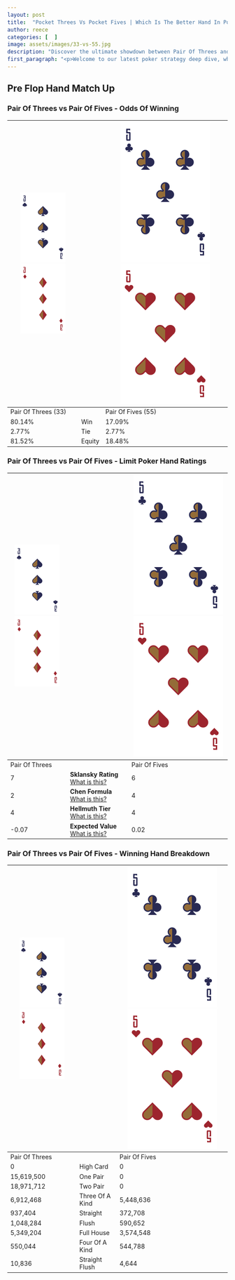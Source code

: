 ```yaml
---
layout: post
title:  "Pocket Threes Vs Pocket Fives | Which Is The Better Hand In Poker? A Complete Guide"
author: reece
categories: [  ]
image: assets/images/33-vs-55.jpg
description: "Discover the ultimate showdown between Pair Of Threes and Pair Of Fives in poker! Uncover the odds, strategies, and scenarios where one hand triumphs over the other. Get ready to up your poker game with this thrilling analysis."
first_paragraph: "<p>Welcome to our latest poker strategy deep dive, where we're pitting two distinct hands against each other in a high-stakes showdown: Pair Of Threes vs Pair Of Fives.</p><p>In the dynamic world of poker, every decision counts, and knowing which hand holds the upper hand is key to your success at the table.</p><p>In this article, we'll dissect these two hands, explore the scenarios where one dominates the other, and equip you with the knowledge to make strategic choices that can tip the odds in your favor.</p><p>Get ready to unravel the intriguing dynamics of these poker hands and elevate your game to new heights.</p>"
---
```




[comment]: # (sp0)

## Pre Flop Hand Match Up

<div class="table hand-ratings" markdown="1"> 



### Pair Of Threes vs Pair Of Fives - Odds Of Winning


    
| ![image info](assets/images/hand1/3.png) ![image info](assets/images/hand1/3o.png) |  | ![image info](assets/images/hand2/5.png) ![image info](assets/images/hand2/5o.png) |
| -------- | -------- | -------- |
| Pair Of Threes (33) |  | Pair Of Fives (55) |
| 80.14% | Win | 17.09% |
| 2.77% | Tie | 2.77% |
| 81.52% | Equity | 18.48% |




[comment]: # (sp1)



### Pair Of Threes vs Pair Of Fives - Limit Poker Hand Ratings


    
| ![image info](assets/images/hand1/3.png) ![image info](assets/images/hand1/3o.png) |  | ![image info](assets/images/hand2/5.png) ![image info](assets/images/hand2/5o.png) |
| -------- | -------- | -------- |
| Pair Of Threes |  | Pair Of Fives |
| 7 | **Sklansky Rating** [What is this?](/sklansky-rating-explained) | 6 |
| 2 | **Chen Formula** [What is this?](/chen-formula-explained) | 4 |
| 4 | **Hellmuth Tier** [What is this?](/Hellmuth-tier-explained) | 4 |
| -0.07 | **Expected Value** [What is this?](/expected-value-explained) | 0.02 |




[comment]: # (sp2)



### Pair Of Threes vs Pair Of Fives - Winning Hand Breakdown


    
| ![image info](assets/images/hand1/3.png) ![image info](assets/images/hand1/3o.png) |  | ![image info](assets/images/hand2/5.png) ![image info](assets/images/hand2/5o.png) |
| -------- | -------- | -------- |
| Pair Of Threes |  | Pair Of Fives |
| 0 | High Card | 0 |
| 15,619,500 | One Pair | 0 |
| 18,971,712 | Two Pair | 0 |
| 6,912,468 | Three Of A Kind | 5,448,636 |
| 937,404 | Straight | 372,708 |
| 1,048,284 | Flush | 590,652 |
| 5,349,204 | Full House | 3,574,548 |
| 550,044 | Four Of A Kind | 544,788 |
| 10,836 | Straight Flush | 4,644 |




[comment]: # (sp3)



</div>

[comment]: # (sp4)



[comment]: # (sp5)

